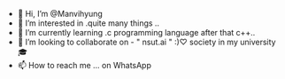 - 👋 Hi, I’m @Manvihyung
- 👀 I’m interested in .quite many things  ..
- 🌱 I’m currently learning .c programming language after that c++..
- 💞️ I’m looking to collaborate on - " nsut.ai " :)♡ society in my university 🎓 
- 📫 How to reach me ... on WhatsApp 

<!---
Manvihyung/Manvihyung is a ✨ special ✨ repository because its `README.md` (this file) appears on your GitHub profile.
You can click the Preview link to take a look at your changes.
--->
